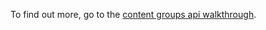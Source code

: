 To find out more, go to the [content groups api walkthrough](https://developer.nomad-cms.com/docs/assetgroups-api-python).
